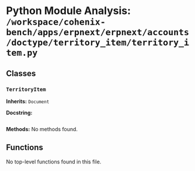 # Python Module Analysis: `/workspace/cohenix-bench/apps/erpnext/erpnext/accounts/doctype/territory_item/territory_item.py`

## Classes

### `TerritoryItem`
**Inherits:** `Document`


**Docstring:**
```

```

**Methods:**
No methods found.




## Functions

No top-level functions found in this file.
